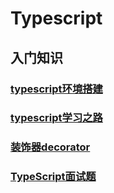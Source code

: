 # Typescript
## 入门知识
### [typescript环境搭建](typescript环境搭建.md)
### [typescript学习之路](typescript学习之路)
### [装饰器decorator](装饰器decorator)
### [TypeScript面试题](TypeScript面试题.md)